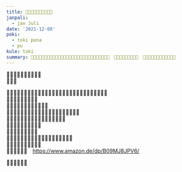 ```yaml
---
title: ​󱤪󱦐󱥬󱥅󱥜󱤎󱦑​󱤧​󱤬​󱤀
janpali:
  - jan Juli
date: '2021-12-08'
poki:
  - toki pona
  - pu
kule: toki
summary: ​󱥫​󱤼​󱤡​󱤪​󱥕​󱤧​󱤬​󱥬󱦐󱤌󱥁󱤧󱤍󱦑​󱤧​󱤬​󱥬󱦐󱤗󱤄󱤿󱥗󱤋󱦑​󱤧​󱥬​󱤆​󱤂​󱦜　​󱥫​󱥤​󱤬​󱤡​󱥁​󱤧​󱤖​󱤆​󱦜　​󱤴​󱥬󱦐󱥬󱥅󱥜󱤎󱦑​󱤉​󱤪​󱥕​󱦜
---
```


​󱤑​󱤄​󱥍​󱦗​󱥬​󱦖​󱥔​󱦘​󱥄​󱦜　  
​󱥬​󱤀​󱦜

​󱥫​󱤼​󱤡​󱤪​󱥕​󱤧​󱤬​󱥬󱦐󱤌󱥁󱤧󱤍󱦑​󱤧​󱤬​󱥬󱦐󱤗󱤄󱤿󱥗󱤋󱦑​󱤧​󱥬​󱤆​󱤂​󱦜　  
​󱥫​󱥤​󱤬​󱤡​󱥁​󱤧​󱤖​󱤆​󱦜　  
​󱤴​󱥬󱦐󱥬󱥅󱥜󱤎󱦑​󱤉​󱤪​󱥕​󱦜　  
​󱥞​󱤘​󱤖​󱤓​󱤉​󱥆​󱥧​󱤋󱦐󱤃󱤰󱤄󱥜󱥇󱤾󱦑​󱤬​󱤰​󱤼​󱤀​󱦜　  
​󱤪​󱥕​󱥍​󱥬󱦐󱥬󱥅󱥜󱤎󱦑​󱤡​󱥡​󱦈​󱥹​󱤧​󱤬​󱦜　  
​󱤴​󱥌​󱤉​󱥬​󱥃​󱤬​󱥒​󱥔​󱤄​󱦜　  
​󱥹​󱤡​󱥂​󱦈​󱥣​󱤧​󱤬​󱤀​󱦜　  
​󱥄​󱥬​󱤉​󱤬​󱤪​󱥩​󱤑​󱥒​󱤄​󱥞​󱥍​󱥬󱦐󱥬󱥅󱥜󱤎󱦑​󱦜　  
​󱥄​󱤖​󱤓​󱤉​󱤪​󱤬​󱥷​󱥞​󱤀​󱦜　  
​󱥞​󱤘​󱤋​󱤬​󱥁​󱦜　https://www.amazon.de/dp/B09MJ8JPV6/

​󱥣​󱤡​󱥄​󱤈​󱥔​󱤀
